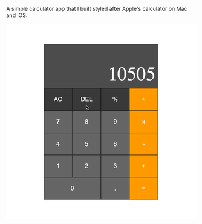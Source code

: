 A simple calculator app that I built styled after Apple's calculator on Mac and iOS. 

![Gif of functionality](https://github.com/JordanBlount/calculator/blob/main/calculator.gif)